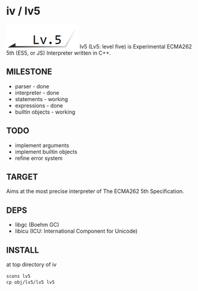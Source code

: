 # iv / lv5
![lv5](http://github.com/Constellation/iv/raw/master/doc/lv5.png)
lv5 (Lv5: level five) is Experimental ECMA262 5th (ES5, or JS) Interpreter written in C++.

## MILESTONE
+ parser - done
+ interpreter - done
+ statements - working
+ expressions - done
+ builtin objects - working

## TODO
+ implement arguments
+ implement builtin objects
+ refine error system

## TARGET
Aims at the most precise interpreter of The ECMA262 5th Specification.

## DEPS

+ libgc (Boehm GC)
+ libicu (ICU: International Component for Unicode)

## INSTALL

at top directory of iv

    scons lv5
    cp obj/lv5/lv5 lv5

